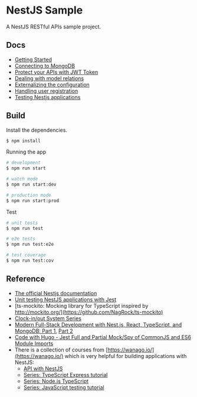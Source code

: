 # NestJS Sample

A NestJS RESTful APIs sample project.

## Docs

* [Getting Started](./docs/guide.md)
* [Connecting to MongoDB](./docs/mongo.md)
* [Protect your APIs with JWT Token](./docs/auth.md)
* [Dealing with model relations](./docs/model.md)
* [Externalizing the configuration](./docs/config.md)
* [Handling user registration](./docs/user.md)
* [Testing Nestjs applications](./docs/testing.md)

## Build

Install the dependencies.

```bash
$ npm install
```

Running the app

```bash
# development
$ npm run start

# watch mode
$ npm run start:dev

# production mode
$ npm run start:prod
```

Test

```bash
# unit tests
$ npm run test

# e2e tests
$ npm run test:e2e

# test coverage
$ npm run test:cov
```


## Reference

* [The official Nestjs documentation](https://docs.nestjs.com/first-steps)
* [Unit testing NestJS applications with Jest](https://blog.logrocket.com/unit-testing-nestjs-applications-with-jest/)
* [ts-mockito: Mocking library for TypeScript inspired by http://mockito.org/](https://github.com/NagRock/ts-mockito)
* [Clock-in/out System Series](https://carloscaballero.io/part-2-clock-in-out-system-basic-backend/)
* [Modern Full-Stack Development with Nest.js, React, TypeScript, and MongoDB: Part 1](https://auth0.com/blog/modern-full-stack-development-with-nestjs-react-typescript-and-mongodb-part-1/), [Part 2](https://auth0.com/blog/modern-full-stack-development-with-nestjs-react-typescript-and-mongodb-part-2/)
* [Code with Hugo - Jest Full and Partial Mock/Spy of CommonJS and ES6 Module Imports](https://codewithhugo.com/jest-mock-spy-module-import/)
* There is a collection of courses from [https://wanago.io/](https://wanago.io/) which is very helpful for building applications with NestJS:
  * [API with NestJS](https://wanago.io/courses/api-with-nestjs/)
  * [Series: TypeScript Express tutorial](https://wanago.io/courses/typescript-express-tutorial/)
  * [Series: Node.js TypeScript](https://wanago.io/courses/node-js-typescript/)
  * [Series: JavaScript testing tutorial](https://wanago.io/courses/javascript-testing-tutorial/)
